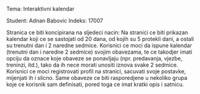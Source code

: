 Tema: Interaktivni kalendar

Student: Adnan Babovic		Indeks: 17007

Stranica ce biti koncipirana na sljedeci nacin: 
Na stranici ce biti prikazan kalendar koji ce se sastojati od 20 dana, od kojih su 5 protekli dani, a ostali su trenutni dan i 2 naredne sedmice. Korisnici ce moci da ispune kalendar (trenutni dan i naredne 2 sedmice) svojim obavezama, te ce takodjer imati opciju da oznace koje obaveze se ponavljaju (npr. predavanja, vjezbe, treninzi, itd.), tako da ih nece morati unositi iznova svake 2 sedmice. Korisnici ce moci registrovati profil na stranici, sacuvati svoje postavke, mijenjati ih i slicno. Same obaveze ce biti rasporedjene u nekoliko grupa koje ce korisnik sam definisati, pored toga ce imat kratki opis i satnicu. 